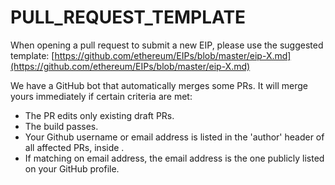 # PULL\_REQUEST\_TEMPLATE

When opening a pull request to submit a new EIP, please use the suggested template: [https://github.com/ethereum/EIPs/blob/master/eip-X.md](https://github.com/ethereum/EIPs/blob/master/eip-X.md)

We have a GitHub bot that automatically merges some PRs. It will merge yours immediately if certain criteria are met:

* The PR edits only existing draft PRs.
* The build passes.
* Your Github username or email address is listed in the 'author' header of all affected PRs, inside .
* If matching on email address, the email address is the one publicly listed on your GitHub profile.

